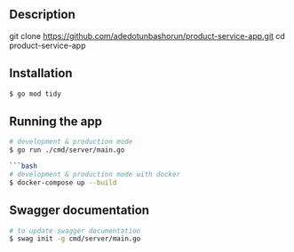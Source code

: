 ## Description
git clone https://github.com/adedotunbashorun/product-service-app.git
cd product-service-app

## Installation

```bash
$ go mod tidy
```

## Running the app

```bash
# development & production mode
$ go run ./cmd/server/main.go

```bash
# development & production mode with docker
$ docker-compose up --build
```


## Swagger documentation
```bash
# to update swagger documentation
$ swag init -g cmd/server/main.go